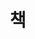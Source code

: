 ---
layout: home
title: "책"
description: "책으로 생각 확장하기"
permalink: "/책"
pagination: 
  enabled: true
  category: "책"
  permalink: /:num/
---